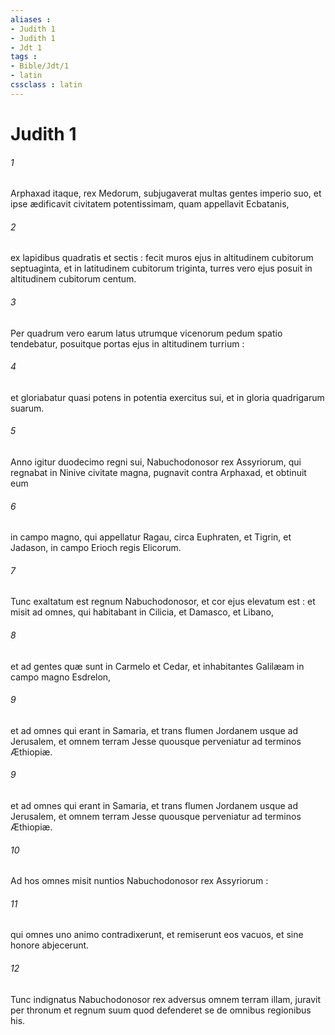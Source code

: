 ```yaml
---
aliases : 
- Judith 1
- Judith 1
- Jdt 1
tags : 
- Bible/Jdt/1
- latin
cssclass : latin
---
```


# Judith 1

###### 1
Arphaxad itaque, rex Medorum, subjugaverat multas gentes imperio suo, et ipse ædificavit civitatem potentissimam, quam appellavit Ecbatanis,
###### 2
ex lapidibus quadratis et sectis : fecit muros ejus in altitudinem cubitorum septuaginta, et in latitudinem cubitorum triginta, turres vero ejus posuit in altitudinem cubitorum centum.
###### 3
Per quadrum vero earum latus utrumque vicenorum pedum spatio tendebatur, posuitque portas ejus in altitudinem turrium :
###### 4
et gloriabatur quasi potens in potentia exercitus sui, et in gloria quadrigarum suarum.
###### 5
Anno igitur duodecimo regni sui, Nabuchodonosor rex Assyriorum, qui regnabat in Ninive civitate magna, pugnavit contra Arphaxad, et obtinuit eum
###### 6
in campo magno, qui appellatur Ragau, circa Euphraten, et Tigrin, et Jadason, in campo Erioch regis Elicorum.
###### 7
Tunc exaltatum est regnum Nabuchodonosor, et cor ejus elevatum est : et misit ad omnes, qui habitabant in Cilicia, et Damasco, et Libano,
###### 8
et ad gentes quæ sunt in Carmelo et Cedar, et inhabitantes Galilæam in campo magno Esdrelon,
###### 9
et ad omnes qui erant in Samaria, et trans flumen Jordanem usque ad Jerusalem, et omnem terram Jesse quousque perveniatur ad terminos Æthiopiæ.
###### 9
et ad omnes qui erant in Samaria, et trans flumen Jordanem usque ad Jerusalem, et omnem terram Jesse quousque perveniatur ad terminos Æthiopiæ.
###### 10
Ad hos omnes misit nuntios Nabuchodonosor rex Assyriorum :
###### 11
qui omnes uno animo contradixerunt, et remiserunt eos vacuos, et sine honore abjecerunt.
###### 12
Tunc indignatus Nabuchodonosor rex adversus omnem terram illam, juravit per thronum et regnum suum quod defenderet se de omnibus regionibus his.
